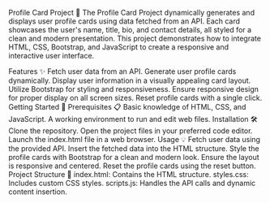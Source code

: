 

Profile Card Project 💼
The Profile Card Project dynamically generates and displays user profile cards using data fetched from an API. Each card showcases the user's name, title, bio, and contact details, all styled for a clean and modern presentation. This project demonstrates how to integrate HTML, CSS, Bootstrap, and JavaScript to create a responsive and interactive user interface.

Features ✨
Fetch user data from an API.
Generate user profile cards dynamically.
Display user information in a visually appealing card layout.
Utilize Bootstrap for styling and responsiveness.
Ensure responsive design for proper display on all screen sizes.
Reset profile cards with a single click.
Getting Started 🚀
Prerequisites 📋
Basic knowledge of HTML, CSS, and JavaScript.
A working environment to run and edit web files.
Installation 🛠️
Clone the repository.
Open the project files in your preferred code editor.
Launch the index.html file in a web browser.
Usage 💡
Fetch user data using the provided API.
Insert the fetched data into the HTML structure.
Style the profile cards with Bootstrap for a clean and modern look.
Ensure the layout is responsive and centered.
Reset the profile cards using the reset button.
Project Structure 📂
index.html: Contains the HTML structure.
styles.css: Includes custom CSS styles.
scripts.js: Handles the API calls and dynamic content insertion.
